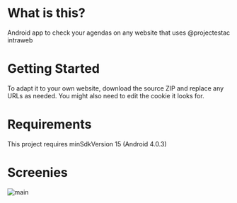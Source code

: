 # What is this?
Android app to check your agendas on any website that uses @projectestac intraweb

# Getting Started
To adapt it to your own website, download the source ZIP and replace any URLs as needed.
You might also need to edit the cookie it looks for.

# Requirements
This project requires minSdkVersion 15 (Android 4.0.3)

# Screenies
![main](https://cloud.githubusercontent.com/assets/13508882/12686362/8011be74-c6c9-11e5-96e8-0bb9cbebee2b.png)